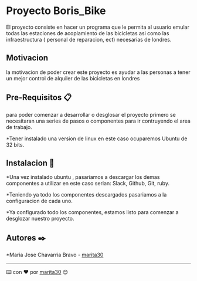 # Proyecto Boris_Bike

El proyecto consiste en hacer un programa que le permita al usuario emular todas las estaciones de acoplamiento de las bicicletas asi como
las infraestructura ( personal de reparacion, ect) necesarias de londres.

## Motivacion

la motivacion de poder crear este proyecto es ayudar a las personas a tener un mejor control de alquiler de las bicicletas en londres

## Pre-Requisitos 📋

para poder comenzar a desarrollar o desglosar el proyecto primero se necesitaran una series de pasos o componentes para ir contruyendo el area de trabajo.

*Tener instalado una version de linux en este caso ocuparemos Ubuntu de 32 bits.

## Instalacion 🔧

*Una vez instalado ubuntu , pasariamos a descargar los demas componentes a utilizar en este caso serian: Slack, Github, Git, ruby.

*Teniendo ya todo los componentes descargados pasariamos a la configuracion de cada uno.

*Ya configurado todo los componentes, estamos listo para comenzar a desglozar nuestro proyecto.

## Autores ✒️

*Maria Jose Chavarria Bravo - [marita30](https://github.com/marita30)

---
⌨️ con ❤️ por  [marita30](https://github.com/marita30) 😊 


